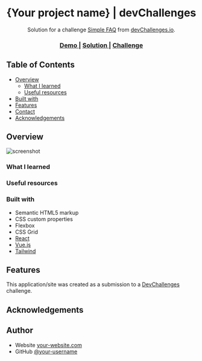 <!-- Please update value in the {}  -->

<h1 align="center">{Your project name} | devChallenges</h1>

<div align="center">
   Solution for a challenge <a href="https://devchallenges.io/challenge/simple-faq-challenge" target="_blank">Simple FAQ</a> from <a href="http://devchallenges.io" target="_blank">devChallenges.io</a>.
</div>

<div align="center">
  <h3>
    <a href="https://github.com/icabduqaadir12/Simple-FAQ-by-devChallenges.git">
      Demo
    </a>
    <span> | </span>
    <a href="https://github.com/icabduqaadir12/Simple-FAQ-by-devChallenges.git">
      Solution
    </a>
    <span> | </span>
    <a href="https://devchallenges.io/challenge/simple-faq-challenge">
      Challenge
    </a>
  </h3>
</div>

<!-- TABLE OF CONTENTS -->

## Table of Contents

- [Overview](#overview)
  - [What I learned](#what-i-learned)
  - [Useful resources](#useful-resources)
- [Built with](#built-with)
- [Features](#features)
- [Contact](#contact)
- [Acknowledgements](#acknowledgements)

<!-- OVERVIEW -->

## Overview

![screenshot](https://user-images.githubusercontent.com/16707738/92399059-5716eb00-f132-11ea-8b14-bcacdc8ec97b.png)

<!--
Introduce your projects by taking a screenshot or a gif. Try to tell visitors a story about your project by answering:

- What have you learned/improved?
- Your wisdom? :)
-->

### What I learned

<!-- Use this section to recap over some of your major learnings while working through this project. Writing these out and providing code samples of areas you want to highlight is a great way to reinforce your own knowledge. -->

### Useful resources

<!--
- [Example resource 1](https://www.example.com) - This helped me for XYZ reason. I really liked this pattern and will use it going forward.
- [Example resource 2](https://www.example.com) - This is an amazing article which helped me finally understand XYZ. I'd recommend it to anyone still learning this concept.
-->

### Built with

<!-- This section should list any major frameworks that you built your project using. Here are a few examples.-->

- Semantic HTML5 markup
- CSS custom properties
- Flexbox
- CSS Grid
- [React](https://reactjs.org/)
- [Vue.js](https://vuejs.org/)
- [Tailwind](https://tailwindcss.com/)

## Features

<!-- List the features of your application or follow the template. Don't share the figma file here :) -->

This application/site was created as a submission to a [DevChallenges](https://devchallenges.io/challenges-dashboard) challenge.

## Acknowledgements

<!-- This section should list any articles or add-ons/plugins that helps you to complete the project. This is optional but it will help you in the future. For exmpale -->

## Author

- Website [your-website.com](https://{your-web-site-link})
- GitHub [@your-username](https://{github.com/your-usermame})

